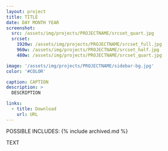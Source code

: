```yaml
---
layout: project
title: TITLE
date: DAY MONTH YEAR
screenshot:
  src: /assets/img/projects/PROJECTNAME/srcset_quart.jpg
  srcset:
    1920w: /assets/img/projects/PROJECTNAME/srcset_full.jpg
    960w: /assets/img/projects/PROJECTNAME/srcset_half.jpg
    480w: /assets/img/projects/PROJECTNAME/srcset_quart.jpg

image: '/assets/img/projects/PROJECTNAME/sidebar-bg.jpg'
color: '#COLOR'

caption: CAPTION
description: >
  DESCRIPTION

links:
  - title: Download
    url: URL
---
```


POSSIBLE INCLUDES:
{% include archived.md %}

TEXT